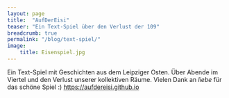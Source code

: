 ```yaml
---
layout: page
title:  "AufDerEisi"
teaser: "Ein Text-Spiel über den Verlust der 109"
breadcrumb: true
permalink: "/blog/text-spiel/"
image:
    title: Eisenspiel.jpg
---
```

Ein Text-Spiel mit Geschichten aus dem Leipziger Osten. Über Abende im Viertel und den Verlust unserer kollektiven Räume. Vielen Dank an *liebe* für das schöne Spiel :)
https://aufdereisi.github.io